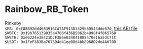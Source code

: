 # Rainbow_RB_Token

Rinkeby:<br>
``` $RB: 0xf88B92dd4683916CA7AF913D3329b6D543dde570 ```, [this ABI file](/abi/rb_abi.json)<br>
``` $WBTC: 0x19b765139035a4706f436B5062b4998f4f065768 ```<br>
``` $WETH: 0xe0224e38421DcF3B6e034041088470e16a53C71C ```<br>
``` $USDT: 0x1FeF383Ba7673D4d41ee08d4bb8968D2de4A670D ```
